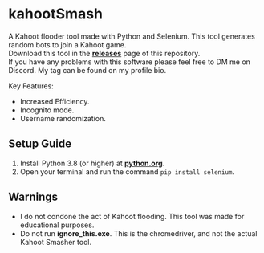 # kahootSmash
A Kahoot flooder tool made with Python and Selenium. This tool generates random bots to join a Kahoot game.  
Download this tool in the [__releases__](https://github.com/switchmeep/kahootSmash/releases) page of this repository.  
If you have any problems with this software please feel free to DM me on Discord. My tag can be found on my profile bio.

Key Features:
 - Increased Efficiency.
 - Incognito mode.
 - Username randomization.

## Setup Guide
1. Install Python 3.8 (or higher) at [**python.org**](python.org).
2. Open your terminal and run the command `pip install selenium`.

## Warnings
- I do not condone the act of Kahoot flooding. This tool was made for educational purposes.
- Do not run __ignore_this.exe__. This is the chromedriver, and not the actual Kahoot Smasher tool.
